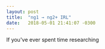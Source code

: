 ```yaml
---
layout: post
title:  "ng1 → ng2+ IRL"
date:   2018-05-01 21:41:07 -0300
---
```


If you've ever spent time researching